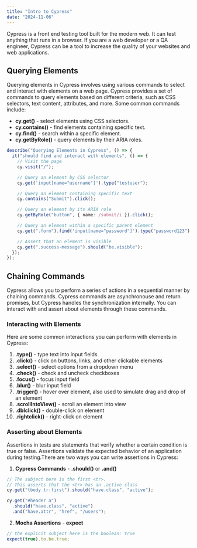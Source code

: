 ```yaml
---
title: "Intro to Cypress"
date: "2024-11-06"
---
```


Cypress is a front end testing tool built for the modern web. It can test anything that runs in a browser. If you are a web developer or a QA engineer, Cypress can be a tool to increase the quality of your websites and web applications.

## Querying Elements

Querying elements in Cypress involves using various commands to select and interact with elements on a web page. Cypress provides a set of commands to query elements based on different criteria, such as CSS selectors, text content, attributes, and more. Some common commands include:

- **cy.get()** - select elements using CSS selectors.
- **cy.contains()** - find elements containing specific text.
- **cy.find()** - search within a specific element.
- **cy.getByRole()** - query elements by their ARIA roles.

```typescript
describe("Querying Elements in Cypress", () => {
  it("should find and interact with elements", () => {
    // Visit the page
    cy.visit("/");

    // Query an element by CSS selector
    cy.get('input[name="username"]').type("testuser");

    // Query an element containing specific text
    cy.contains("Submit").click();

    // Query an element by its ARIA role
    cy.getByRole("button", { name: /submit/i }).click();

    // Query an element within a specific parent element
    cy.get(".form").find('input[name="password"]').type("password123");

    // Assert that an element is visible
    cy.get(".success-message").should("be.visible");
  });
});
```

## Chaining Commands

Cypress allows you to perform a series of actions in a sequential manner by chaining commands. Cypress commands are asynchronouse and return promises, but Cypress handles the synchronization internally. You can interact with and assert about elements through these commands.

### Interacting with Elements

Here are some common interactions you can perform with elements in Cypress:

1. **.type()** - type text into input fields
2. **.click()** - click on buttons, links, and other clickable elements
3. **.select()** - select options from a dropdown menu
4. **.check()** - check and uncheck checkboxes
5. **.focus()** - focus input field
6. **.blur()** - blur input field
7. **.trigger()** - hover over element, also used to simulate drag and drop of an element
8. **.scrollIntoView()** - scroll an element into view
9. **.dblclick()** - double-click on element
10. **.rightclick()** - right-click on element

### Asserting about Elements

Assertions in tests are statements that verify whether a certain condition is true or false. Assertions validate the expected behavior of an application during testing.There are two ways you can write assertions in Cypress:

1. **Cypress Commands** - **.should()** or **.and()**

```typescript
// The subject here is the first <tr>.
// This asserts that the <tr> has an .active class
cy.get("tbody tr:first").should("have.class", "active");
```

```typescript
cy.get("#header a")
  .should("have.class", "active")
  .and("have.attr", "href", "/users");
```

2. **Mocha Assertions** - **expect**

```typescript
// the explicit subject here is the boolean: true
expect(true).to.be.true;
```
